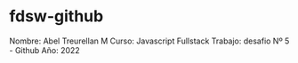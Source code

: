 # fdsw-github
Nombre: Abel Treurellan M
Curso: Javascript Fullstack
Trabajo: desafio Nº 5 - Github
Año: 2022